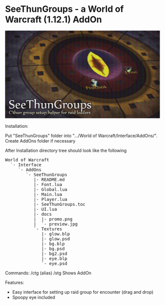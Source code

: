 SeeThunGroups - a World of Warcraft (1.12.1) AddOn
===================================================

![preview](docs/promo.png?raw=true "SeeThunGroups")

Installation:

Put "SeeThunGroups" folder into ".../World of Warcraft/Interface/AddOns/".
Create AddOns folder if necessary

After Installation directory tree should look like the following

<pre>
World of Warcraft
  `- Interface
     `- AddOns
    	`- SeeThunGroups
           |- README.md
           |- Font.lua
           |- Global.lua
           |- Main.lua
           |- Player.lua
           |- SeeThunGroups.toc
           |- UI.lua
           |- docs
           |  |- promo.png
           |  `- preview.jpg
           `- Textures
              |- glow.blp
              |- glow.psd
              |- bg.blp
              |- bg.psd
              |- bg2.psd
              |- eye.blp
              `- eye.psd
</pre>

Commands:
	/ctg
	(alias) /stg
Shows AddOn

Features:
- Easy interface for setting up raid group for encounter (drag and drop)
- Spoopy eye included
